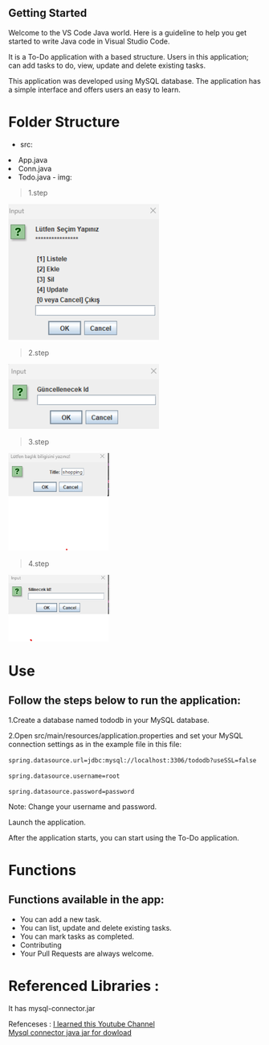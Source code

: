 ## Getting Started

Welcome to the VS Code Java world. Here is a guideline to help you get started to write Java code in Visual Studio Code.

It is a To-Do application with a based structure. Users in this application; can add tasks to do, view, update and delete existing tasks.

This application was developed using MySQL database. The application has a simple interface and offers users an easy to learn.

# Folder Structure
- src:
<li>App.java
<li>Conn.java
<li>Todo.java
- img:

> 1.step
<img src="https://raw.githubusercontent.com/atak-05/todo-with-mysql/main/img/Ekran%20g%C3%B6r%C3%BCnt%C3%BCs%C3%BC%202023-04-05%20163004.png" width="300">


> 2.step
<img src="https://raw.githubusercontent.com/atak-05/todo-with-mysql/main/img/up_1.png" width ="300">

> 3.step
<img src="https://raw.githubusercontent.com/atak-05/todo-with-mysql/main/img/add_1.png" width ="200">

> 4.step
<img src=https://raw.githubusercontent.com/atak-05/todo-with-mysql/main/img/del_1.png width ="200">

 

 

# Use
##  Follow the steps below to run the application:

1.Create a database named tododb in your MySQL database.

2.Open src/main/resources/application.properties and set your MySQL connection settings as in the example file in this file:

`spring.datasource.url=jdbc:mysql://localhost:3306/tododb?useSSL=false`

 `spring.datasource.username=root`
 
 `spring.datasource.password=password`

Note: Change your username and password.

Launch the application.

After the application starts, you can start using the To-Do application.

# Functions
## Functions available in the app:
<ul>
<li>You can add a new task.
<li>You can list, update and delete existing tasks.
<li>You can mark tasks as completed.
<li>Contributing
<li>Your Pull Requests are always welcome.
</ul>
 
 
 # Referenced Libraries :
It has mysql-connector.jar 


Refenceses :
[I learned this Youtube Channel](https://www.youtube.com/watch?v=-R9XwELXfzI&list=PL6BigWlyDofsTmUfRY0IxhAd5taQMc5Th&index=26) </br>
[Mysql connector java jar for dowload](https://dev.mysql.com/downloads/connector/j/)
